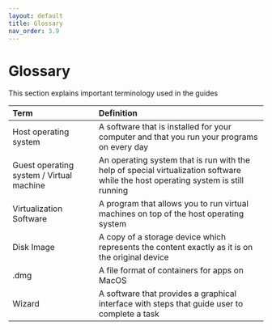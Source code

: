 ```yaml
---
layout: default
title: Glossary
nav_order: 3.9
---
```


# Glossary
This section explains important terminology used in the guides

| Term         | Definition         |
|:-------------|:------------------|
| Host operating system           | A software that is installed for your computer and that you run your programs on every day  |
| Guest operating system / Virtual machine | An operating system that is run with the help of special virtualization software while the host operating system is still running   |
| Virtualization Software           | A program that allows you to run virtual machines on top of the host operating system     |
| Disk Image | A copy of a storage device which represents the content exactly as it is on the original device |
| .dmg | A file format of containers for apps on MacOS |
| Wizard | A software that provides a graphical interface with steps that guide user to complete a task |

